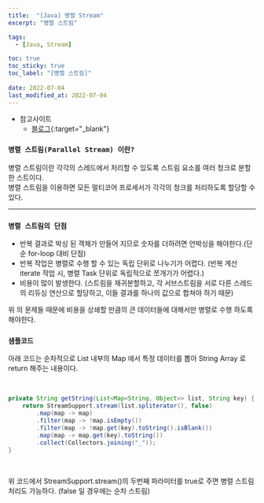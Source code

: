 ```yaml
---
title:  "[Java] 병렬 Stream"
excerpt: "병렬 스트림"

tags:
  - [Java, Stream]

toc: true
toc_sticky: true
toc_label: "[병렬 스트림]"
 
date: 2022-07-04
last_modified_at: 2022-07-04
---
```


- 참고사이트
  - [블로그](https://velog.io/@seungmoo/Java-Stream-%EB%B3%91%EB%A0%AC-%EC%B2%98%EB%A6%AC-2-%EB%B0%98%EB%B3%B5%EB%AC%B8-vs-%EC%88%9C%EC%B0%A8%EC%8A%A4%ED%8A%B8%EB%A6%BC-vs-%EB%B3%91%EB%A0%AC%EC%8A%A4%ED%8A%B8%EB%A6%BC-IntelliJ-Plugin%EC%9C%BC%EB%A1%9C-%EC%84%B1%EB%8A%A5-%EA%B3%84%EC%82%B0%EB%B9%84%EA%B5%90-%ED%95%98%EA%B8%B0){:target="_blank"}


### ``병렬 스트림(Parallel Stream) 이란?``

병렬 스트림이란 각각의 스레드에서 처리할 수 있도록 스트림 요소를 여러 청크로 분할한 스트이다. <br>
병렬 스트림을 이용하면 모든 멀티코어 프로세서가 각각의 청크를 처리하도록 할당할 수 있다. 


<hr/>

### ``병렬 스트림의 단점``

- 반복 결과로 박싱 된 객체가 만들어 지므로 숫자를 더하려면 언박싱을 해야한다.(단순 for-loop 대비 단점)
- 반복 작업은 병렬로 수행 할 수 있는 독립 단위로 나누기가 어렵다. (반복 계산 iterate 작업 시, 병렬 Task 단위로 독립적으로 쪼개기가 어렵다.)
- 비용이 많이 발생한다. (스트림을 재귀분할하고, 각 서브스트림을 서로 다른 스레드의 리듀싱 연산으로 할당하고, 이들 결과를 하나의 값으로 합쳐야 하기 때문)


위 의 문제들 때문에 비용을 상쇄할 만큼의 큰 데이터들에 대해서만 병렬로 수행 하도록 해야한다.


### ``샘플코드 ``

아래 코드는 순차적으로 List 내부의 Map 에서 특정 데이터를 뽑아 String Array 로 return 해주는 내용이다. 

<br>

```java
private String getString(List<Map<String, Object>> list, String key) {
	return StreamSupport.stream(list.spliterator(), false)
		.map(map -> map)
		.filter(map -> !map.isEmpty())
		.filter(map -> !map.get(key).toString().isBlank())
		.map(map -> map.get(key).toString())
		.collect(Collectors.joining("_"));
}
```

<br>

위 코드에서 StreamSupport.stream()의 두번째 파라미터를 true로 주면 병렬 스트림 처리도 가능하다. (false 일 경우에는 순차 스트림)